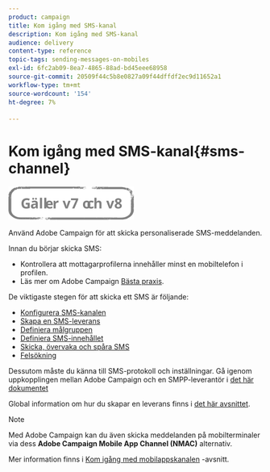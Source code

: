 ```yaml
---
product: campaign
title: Kom igång med SMS-kanal
description: Kom igång med SMS-kanal
audience: delivery
content-type: reference
topic-tags: sending-messages-on-mobiles
exl-id: 6fc2ab09-8ea7-4865-88ad-bd45eee68958
source-git-commit: 20509f44c5b8e0827a09f44dffdf2ec9d11652a1
workflow-type: tm+mt
source-wordcount: '154'
ht-degree: 7%

---
```


# Kom igång med SMS-kanal{#sms-channel}

![](../../assets/common.svg)


Använd Adobe Campaign för att skicka personaliserade SMS-meddelanden.

Innan du börjar skicka SMS:

* Kontrollera att mottagarprofilerna innehåller minst en mobiltelefon i profilen.
* Läs mer om Adobe Campaign [Bästa praxis](delivery-best-practices.md).

De viktigaste stegen för att skicka ett SMS är följande:

* [Konfigurera SMS-kanalen](sms-set-up.md)
* [Skapa en SMS-leverans](sms-create.md)
* [Definiera målgruppen](sms-create.md#selecting-the-target-population)
* [Definiera SMS-innehållet](sms-create.md#defining-the-sms-content)
* [Skicka, övervaka och spåra SMS](sms-send.md)
* [Felsökning](troubleshooting-sms.md)

Dessutom måste du känna till SMS-protokoll och inställningar. Gå igenom uppkopplingen mellan Adobe Campaign och en SMPP-leverantör i [det här dokumentet](sms-protocol.md)

Global information om hur du skapar en leverans finns i [det här avsnittet](steps-about-delivery-creation-steps.md).

>[!NOTE]
>
>Med Adobe Campaign kan du även skicka meddelanden på mobilterminaler via dess **Adobe Campaign Mobile App Channel (NMAC)** alternativ.
> 
>Mer information finns i [Kom igång med mobilappskanalen](about-mobile-app-channel.md) -avsnitt.
